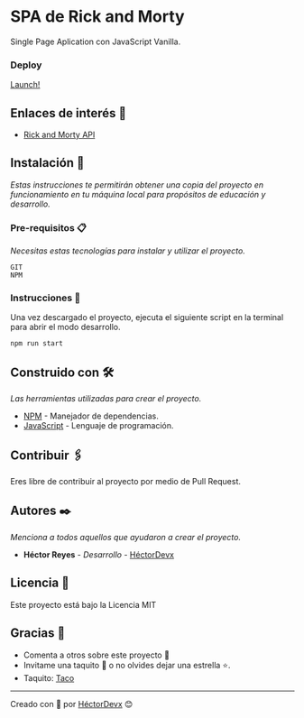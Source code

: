 # SPA de Rick and Morty
Single Page Aplication con JavaScript Vanilla.

### Deploy
[Launch!](https://hectordevx.github.io/spa-vanillajs__course/)


## Enlaces de interés 🔗
- [Rick and Morty API](https://rickandmortyapi.com/)


## Instalación 🔧
_Estas instrucciones te permitirán obtener una copia del proyecto en funcionamiento en tu máquina local para propósitos de educación y desarrollo._

### Pre-requisitos 📋
_Necesitas estas tecnologías para instalar y utilizar el proyecto._

```
GIT
NPM
```

### Instrucciones 📔

Una vez descargado el proyecto, ejecuta el siguiente script en la terminal para abrir el modo desarrollo.
```
npm run start
```

## Construido con 🛠️
_Las herramientas utilizadas para crear el proyecto._

- [NPM](https://www.npmjs.com/) - Manejador de dependencias.
- [JavaScript](https://developer.mozilla.org/en-US/docs/Web/javascript) - Lenguaje de programación.

## Contribuir 🖇️
Eres libre de contribuir al proyecto por medio de Pull Request.


## Autores ✒️
_Menciona a todos aquellos que ayudaron a crear el proyecto._

- **Héctor Reyes** - _Desarrollo_ - [HéctorDevx](https://github.com/HectorDevx)


## Licencia 📄
Este proyecto está bajo la Licencia MIT


## Gracias 🎁
- Comenta a otros sobre este proyecto 📢
- Invitame una taquito 🌮 o no olvides dejar una estrella ⭐.
- Taquito: [Taco](https://www.paypal.me/HReyes117)


---
Creado con 💚 por [HéctorDevx](https://github.com/HectorDevx) 😊
